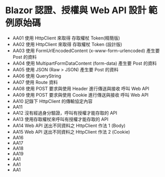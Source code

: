 # Blazor 認證、授權與 Web API 設計 範例原始碼

* AA01 使用 HttpClient 來取得 存取權杖 Token(精簡版)
* AA02 使用 HttpClient 來取得 存取權杖 Token (設計版)
* AA03 使用 FormUrlEncodedContent (x-www-form-urlencoded) 產生要 Post 的資料
* AA04 使用 MultipartFormDataContent (form-data) 產生要 Post 的資料
* AA05 使用 JSON (Raw > JSON) 產生要 Post 的資料
* AA06 使用 QueryString
* AA07 使用 Route 資料
* AA08 使用 POST 要求與使用 Header 進行傳送與接收 呼叫 Web API
* AA09 使用 POST 要求與使用 Cookie 進行傳送與接收 呼叫 Web API
* AA10 記錄下 HttpClient 的傳輸協定內容
* AA11
* AA12 沒有經過身分驗證，呼叫有授權才能存取的 API
* AA13 使用存取權杖來呼叫有授權才能存取的 API
* AA14 Web API 送出不同資料之 HttpClient 作法 1 (Body)
* AA15 Web API 送出不同資料之 HttpClient 作法 2 (Cookie)
* AA16
* AA17
* AA18
* AA19
* AA1 
* AA1 
* AA1 

